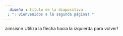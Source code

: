 ```yaml
---
  diseño : título de la diapositiva
 : "¡ Bienvenidos a la segunda página! "
---
```

aimsisnn
Utiliza la flecha hacia la izquierda para volver!
